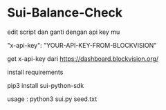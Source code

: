 # Sui-Balance-Check

edit script dan ganti dengan api key mu 

"x-api-key": "YOUR-API-KEY-FROM-BLOCKVISION"

get x-api-key dari https://dashboard.blockvision.org/

install requirements

pip3 install sui-python-sdk

usage : python3 sui.py seed.txt
